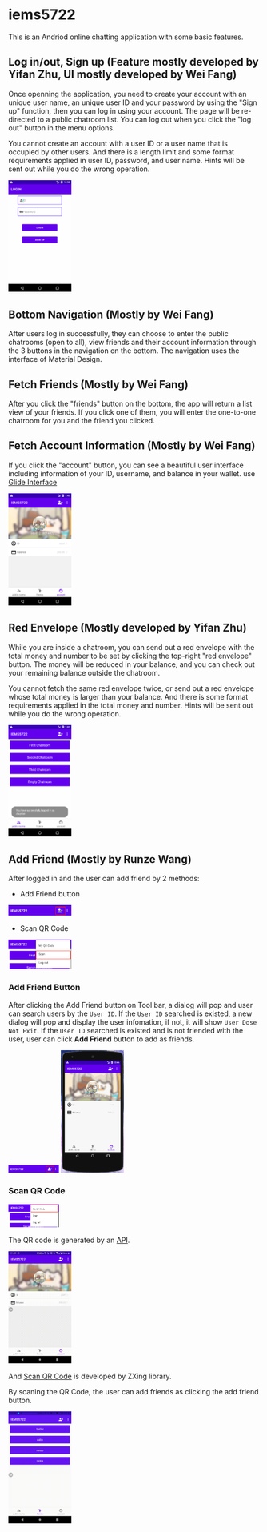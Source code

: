 # iems5722
This is an Andriod online chatting application with some basic features.

## Log in/out, Sign up (Feature mostly developed by Yifan Zhu, UI mostly developed by Wei Fang)
Once openning the application, you need to create your account with an unique user name, an unique user ID and your password by using the "Sign up" function, then you can log in using your account. The page will be re-directed to a public chatroom list. You can log out when you click the "log out" button in the menu options.

You cannot create an account with a user ID or a user name that is occupied by other users. And there is a length limit and some format requirements applied in user ID, password, and user name. Hints will be sent out while you do the wrong operation.

<img src="gif/login.gif" width="25%" />

## Bottom Navigation (Mostly by Wei Fang)
After users log in successfully, they can choose to enter the public chatrooms (open to all), view friends and their account information through the 3 buttons in the navigation on the bottom. The navigation uses the interface of Material Design.

## Fetch Friends (Mostly by Wei Fang)
After you click the "friends" button on the bottom, the app will return a list view of your friends. If you click one of them, you will enter the one-to-one chatroom for you and the friend you clicked. 

## Fetch Account Information (Mostly by Wei Fang)
If you click the "account" button, you can see a beautiful user interface including information of your ID, username, and balance in your wallet.
use [Glide Interface](https://github.com/bumptech/glide/tree/v3.7.0)

<img src="gif/User_Info.png" width="25%" />

## Red Envelope (Mostly developed by Yifan Zhu)
While you are inside a chatroom, you can send out a red envelope with the total money and number to be set by clicking the top-right "red envelope" button. The money will be reduced in your balance, and you can check out your remaining balance outside the chatroom.

You cannot fetch the same red envelope twice, or send out a red envelope whose total money is larger than your balance. And there is some format requirements applied in the total money and number. Hints will be sent out while you do the wrong operation.

<img src="gif/red_envelope.gif" width="25%" />

## Add Friend (Mostly by Runze Wang)
After logged in and the user can add friend by 2 methods:
- Add Friend button
<img src="gif/Addfriend_button.png" width="25%" />

- Scan QR Code
<img src="gif/scan_qrcode.png" width="25%" />

### Add Friend Button
After clicking the Add Friend button on Tool bar, a dialog will pop and user can search users by the `User ID`. If the `User ID` searched is existed, a new dialog will pop and display the user infomation, if not, it will show `User Dose Not Exit`. If the `User ID` searched is existed and is not friended with the user, user can click **Add Friend** button to add as friends.

<img src="gif/Addfriend_button.png" width="20%" />

<img src="gif/Add_Friend.gif" width="25%" />

### Scan QR Code
<img src="gif/Generate_QRcode.png" width="20%" />

The QR code is generated by an [API](http://goqr.me/api/).

<img src="gif/QR_code.gif" width="25%" />

And [Scan QR Code](https://github.com/zxing/zxing) is developed by ZXing library.

By scaning the QR Code, the user can add friends as clicking the add friend button.

<img src="gif/Scan_QRcode.gif" width="25%" />
